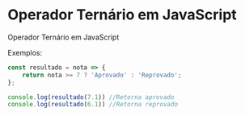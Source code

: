 # Operador Ternário em JavaScript

Operador Ternário em JavaScript

Exemplos:

```js
const resultado = nota => {
    return nota >= 7 ? 'Aprovado' : 'Reprovado';
};

console.log(resultado(7.1)) //Retorna aprovado
console.log(resultado(6.1)) //Retorna reprovado
```
